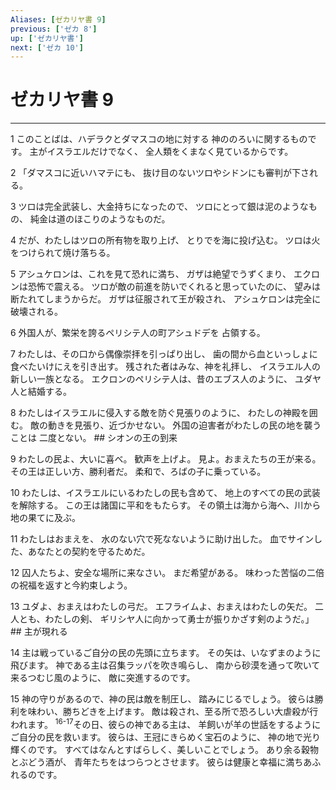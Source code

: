 ```yaml
---
Aliases: [ゼカリヤ書 9]
previous: ['ゼカ 8']
up: ['ゼカリヤ書']
next: ['ゼカ 10']
---
```

# ゼカリヤ書 9

***




1 
このことばは、ハデラクとダマスコの地に対する 神ののろいに関するものです。 主がイスラエルだけでなく、 全人類をくまなく見ているからです。 



2 
「ダマスコに近いハマテにも、 抜け目のないツロやシドンにも審判が下される。 



3 
ツロは完全武装し、大金持ちになったので、 ツロにとって銀は泥のようなもの、 純金は道のほこりのようなものだ。 



4 
だが、わたしはツロの所有物を取り上げ、 とりでを海に投げ込む。 ツロは火をつけられて焼け落ちる。 



5 
アシュケロンは、これを見て恐れに満ち、 ガザは絶望でうずくまり、 エクロンは恐怖で震える。 ツロが敵の前進を防いでくれると思っていたのに、 望みは断たれてしまうからだ。 ガザは征服されて王が殺され、 アシュケロンは完全に破壊される。 



6 
外国人が、繁栄を誇るペリシテ人の町アシュドデを 占領する。 



7 
わたしは、その口から偶像崇拝を引っぱり出し、 歯の間から血といっしょに食べたいけにえを引き出す。 残された者はみな、神を礼拝し、 イスラエル人の新しい一族となる。 エクロンのペリシテ人は、昔のエブス人のように、 ユダヤ人と結婚する。 



8 
わたしはイスラエルに侵入する敵を防ぐ見張りのように、 わたしの神殿を囲む。 敵の動きを見張り、近づかせない。 外国の迫害者がわたしの民の地を襲うことは 二度とない。 ## シオンの王の到来 



9 
わたしの民よ、大いに喜べ。 歓声を上げよ。 見よ。おまえたちの王が来る。 その王は正しい方、勝利者だ。 柔和で、ろばの子に乗っている。 



10 
わたしは、イスラエルにいるわたしの民も含めて、 地上のすべての民の武装を解除する。 この王は諸国に平和をもたらす。 その領土は海から海へ、川から地の果てに及ぶ。 



11 
わたしはおまえを、 水のない穴で死なないように助け出した。 血でサインした、あなたとの契約を守るためだ。 



12 
囚人たちよ、安全な場所に来なさい。 まだ希望がある。 味わった苦悩の二倍の祝福を返すと今約束しよう。 



13 
ユダよ、おまえはわたしの弓だ。 エフライムよ、おまえはわたしの矢だ。 二人とも、わたしの剣、 ギリシヤ人に向かって勇士が振りかざす剣のようだ。」 ## 主が現れる 



14 
主は戦っているご自分の民の先頭に立ちます。 その矢は、いなずまのように飛びます。 神である主は召集ラッパを吹き鳴らし、 南から砂漠を通って吹いて来るつむじ風のように、 敵に突進するのです。 



15 
神の守りがあるので、神の民は敵を制圧し、 踏みにじるでしょう。 彼らは勝利を味わい、勝ちどきを上げます。 敵は殺され、至る所で恐ろしい大虐殺が行われます。 <sup class="versenum">16-17</sup>その日、彼らの神である主は、 羊飼いが羊の世話をするようにご自分の民を救います。 彼らは、王冠にきらめく宝石のように、 神の地で光り輝くのです。 すべてはなんとすばらしく、美しいことでしょう。 あり余る穀物とぶどう酒が、 青年たちをはつらつとさせます。 彼らは健康と幸福に満ちあふれるのです。
